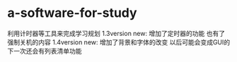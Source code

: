 # a-software-for-study
利用计时器等工具来完成学习规划
1.3version new:
增加了定时器的功能
也有了强制关机的内容
1.4version new:
增加了背景和字体的改变
以后可能会变成GUI的
下一次还会有列表清单功能
